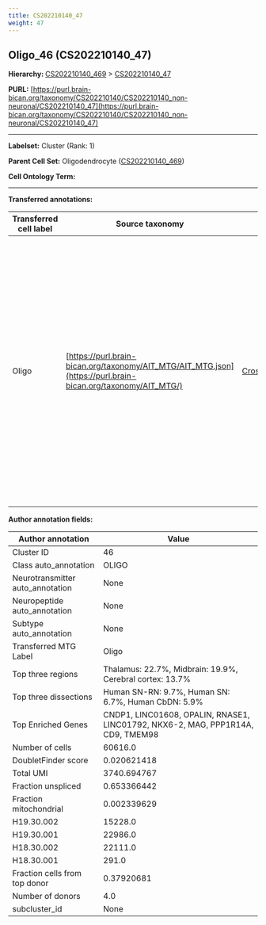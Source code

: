 ```yaml
---
title: CS202210140_47
weight: 47
---
```

## Oligo_46 (CS202210140_47)
<b>Hierarchy: </b>
[CS202210140_469](../CS202210140_469) >
[CS202210140_47](../CS202210140_47)

**PURL:** [https://purl.brain-bican.org/taxonomy/CS202210140/CS202210140_non-neuronal/CS202210140_47](https://purl.brain-bican.org/taxonomy/CS202210140/CS202210140_non-neuronal/CS202210140_47)

---


**Labelset:** Cluster (Rank: 1)

**Parent Cell Set:** Oligodendrocyte ([CS202210140_469](../CS202210140_469))



**Cell Ontology Term:** 

[MARKER GENES.]: #


---

[TRANSFERRED ANNOTATIONS.]: #


**Transferred annotations:**

| Transferred cell label | Source taxonomy | Source node accession | Algorithm name | Comment |
|------------------------|-----------------|-----------------------|----------------|---------|
|Oligo|[https://purl.brain-bican.org/taxonomy/AIT_MTG/AIT_MTG.json](https://purl.brain-bican.org/taxonomy/AIT_MTG/)|[CrossArea_subclass:491edde6ce](https://purl.brain-bican.org/taxonomy/AIT_MTG/CrossArea_subclass_491edde6ce)||We performed PCA (50 components) on our full dataset, trained a random forest classifier (scikit-learn, class_ weight=‘balanced’, max_depth=50) on the MTG labels, and then predicted labels for all cells. We labeled each cluster with the mode of its constituent cells if two conditions were met: more than 0.8 of predicted labels matched the mode, and the mean probability of these pre- dictions was greater than 0.8.|

[AUTHOR ANNOTATION FIELDS.]: #


**Author annotation fields:**

| Author annotation | Value |
|-------------------|-------|
|Cluster ID|46|
|Class auto_annotation|OLIGO|
|Neurotransmitter auto_annotation|None|
|Neuropeptide auto_annotation|None|
|Subtype auto_annotation|None|
|Transferred MTG Label|Oligo|
|Top three regions|Thalamus: 22.7%, Midbrain: 19.9%, Cerebral cortex: 13.7%|
|Top three dissections|Human SN-RN: 9.7%, Human SN: 6.7%, Human CbDN: 5.9%|
|Top Enriched Genes|CNDP1, LINC01608, OPALIN, RNASE1, LINC01792, NKX6-2, MAG, PPP1R14A, CD9, TMEM98|
|Number of cells|60616.0|
|DoubletFinder score|0.020621418|
|Total UMI|3740.694767|
|Fraction unspliced|0.653366442|
|Fraction mitochondrial|0.002339629|
|H19.30.002|15228.0|
|H19.30.001|22986.0|
|H18.30.002|22111.0|
|H18.30.001|291.0|
|Fraction cells from top donor|0.37920681|
|Number of donors|4.0|
|subcluster_id|None|
